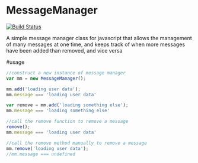 # MessageManager
[![Build Status](https://travis-ci.org/TwitchBronBron/MessageManager.svg?branch=master)](https://travis-ci.org/TwitchBronBron/MessageManage)

A simple message manager class for javascript that allows the management of many messages at one time, and keeps track of when more messages have been added than removed, and vice versa

#usage
```javascript
//construct a new instance of message manager
var mm = new MessageManager();

mm.add('loading user data');
mm.message === 'loading user data'

var remove = mm.add('loading something else');
mm.message === 'loading something else'

//call the remove function to remove a message
remove();
mm.message === 'loading user data'

//call the remove method manually to remove a message
mm.remove('loading user data');
//mm.message === undefined
```


